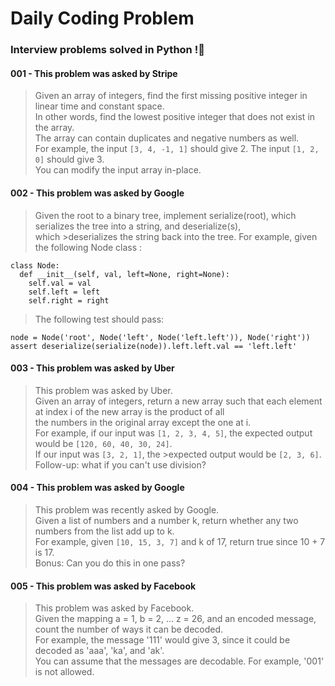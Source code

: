 # Daily Coding Problem 
### Interview problems solved in Python !🐍

#### 001 - This problem was asked by Stripe
>Given an array of integers, find the first missing positive integer in linear time and constant space.  
>In other words, find the lowest positive integer that does not exist in the array.  
>The array can contain duplicates and negative numbers as well.  
>For example, the input ```[3, 4, -1, 1]``` should give 2. The input ```[1, 2, 0]``` should give 3.  
>You can modify the input array in-place.

#### 002 - This problem was asked by Google
>Given the root to a binary tree, implement serialize(root), which serializes the tree into a string, and deserialize(s),  
>which >deserializes the string back into the tree. For example, given the following Node class :
```
class Node:  
  def __init__(self, val, left=None, right=None):  
    self.val = val  
    self.left = left  
    self.right = right
```
>The following test should pass:  
```
node = Node('root', Node('left', Node('left.left')), Node('right'))  
assert deserialize(serialize(node)).left.left.val == 'left.left'
```

#### 003 - This problem was asked by Uber
>This problem was asked by Uber.  
>Given an array of integers, return a new array such that each element at index i of the new array is the product of all  
>the numbers in the original array except the one at i.  
>For example, if our input was ```[1, 2, 3, 4, 5]```, the expected output would be ```[120, 60, 40, 30, 24]```.   
>If our input was ```[3, 2, 1]```, the >expected output would be ```[2, 3, 6]```.  
>Follow-up: what if you can't use division?  

#### 004 - This problem was asked by Google
>This problem was recently asked by Google.  
>Given a list of numbers and a number k, return whether any two numbers from the list add up to k.  
>For example, given ```[10, 15, 3, 7]``` and k of 17, return true since 10 + 7 is 17.  
>Bonus: Can you do this in one pass?  

#### 005 - This problem was asked by Facebook
>This problem was asked by Facebook.  
>Given the mapping a = 1, b = 2, ... z = 26, and an encoded message, count the number of ways it can be decoded.  
>For example, the message '111' would give 3, since it could be decoded as 'aaa', 'ka', and 'ak'.  
>You can assume that the messages are decodable. For example, '001' is not allowed.  
